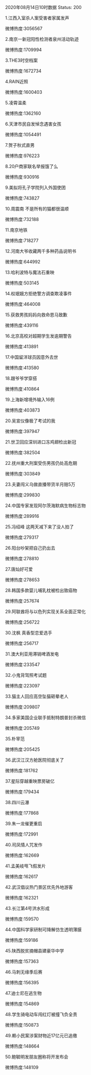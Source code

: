 2020年08月14日10时数据
Status: 200

1.江西入室杀人案受害者家属发声

微博热度:3056567

2.南京一新冠阳性检测者泉州活动轨迹

微博热度:1709994

3.THE3时空档案

微博热度:1672734

4.RAIN近照

微博热度:1600403

5.凌霄温柔

微博热度:1362160

6.天津市民自发悼念遇害女孩

微博热度:1054491

7.贺子秋式直男

微博热度:976223

8.20户商家联名举报饿了么

微博热度:930916

9.美拟将孔子学院列入外国使团

微博热度:743827

10.周震南 不是所有的猫都很温顺

微博热度:732188

11.南京地铁

微博热度:718277

12.河南大爷收藏两千多种药品说明书

微博热度:644992

13.哈利波特与魔法石重映

微博热度:503145

14.权珉娥方拒绝警方调查欺凌事件

微博热度:464008

15.获救男孩妈妈向救命恩马致歉

微博热度:439116

16.北京高校对超期学生发逾期警告

微博热度:413891

17.中国留洋球员因意外去世

微博热度:413580

18.跟爷爷学穿搭

微博热度:410864

19.上海新增境外输入16例

微博热度:403873

20.吴宣仪像极了考试的我

微博热度:397947

21.世卫回应深圳进口冻鸡翅检出新冠

微博热度:382504

22.抚州重大刑案受伤男孩仍处高危期

微博热度:303849

23.夫妻闯义乌做直播带货半月赔5万

微博热度:299830

24.中国专家发现阿尔茨海默病生物标志物

微博热度:289916

25.冯绍峰 这两天减下来了没人拍了

微博热度:279317

26.阳台吵架把自己扔出去

微博热度:278810

27.唐灿好可爱

微博热度:278653

28.韩国多款婴儿哺乳枕被检出致癌物

微博热度:257674

29.阿联酋将与以色列实现关系全面正常化

微博热度:256722

30.沈枫 真香型恋爱选手

微博热度:256717

31.澳大利亚用滞销啤酒发电

微博热度:233547

32.小鬼背驾照考试题

微博热度:223097

33.猫主人回应高空坠猫砸晕老人

微博热度:209807

34.多家美国企业联手抵制特朗普封杀微信

微博热度:205749

35.朴宰范

微博热度:205425

36.武汉江汉方舱医院彻底关了

微博热度:181762

37.星际穿越重映票房破亿

微博热度:179434

38.四川云瀑

微博热度:177868

39.朱一龙催更重启

微博热度:172991

40.司凤情人咒发作

微博热度:162669

41.孟美岐甩飞假发片

微博热度:162617

42.武汉倡议热门景区优先外地游客

微博热度:162321

43.长江第4号洪水形成

微博热度:159570

44.中国科学家研制可降解仿生透明薄膜

微博热度:159186

45.陕西脱贫摘帽县建豪华中学

微博热度:157363

46.马刺无缘季后赛

微博热度:156395

47.迪士尼在逃生物

微博热度:154869

48.学生骑电动车闯红灯被撞飞负全责

微博热度:150873

49.赖小民案涉案财物近17亿元已追缴

微博热度:148664

50.鲍毓明发朋友圈称将开发布会

微博热度:148109

